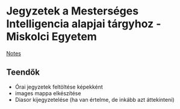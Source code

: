 # Jegyzetek a Mesterséges Intelligencia alapjai tárgyhoz - Miskolci Egyetem

[Notes](notes.md)

## Teendők

* Órai jegyzetek feltöltése képekként
* images mappa elkészítése
* Diasor kijegyzetelése (ha van értelme, de inkább azt áttekinteni)

